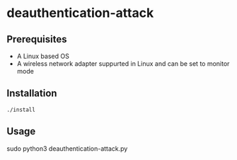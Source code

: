 # deauthentication-attack

## Prerequisites
* A Linux based OS
* A wireless network adapter suppurted in Linux and can be set to monitor mode

## Installation
```
./install
```

## Usage
sudo python3 deauthentication-attack.py <INTERFACE>
